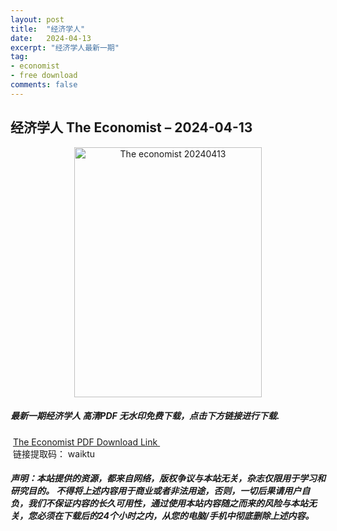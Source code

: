 ```yaml
---
layout: post
title:  "经济学人"
date:   2024-04-13
excerpt: "经济学人最新一期"
tag:
- economist
- free download
comments: false
---
```


## 经济学人 The Economist – 2024-04-13


<div align="center">
<img src="https://i.postimg.cc/prQtVwQ8/TE-2024-04-13-00.png" alt="The economist 20240413" border="0" width = 300 height = 400 /> 
</div>


 <h5>最新一期经济学人 高清PDF 无水印免费下载，点击下方链接进行下载. </h5>
 
  <a href="https://wwk.lanzout.com/iUpQy1vcdmid">The Economist PDF Download Link </a>  
  <br/>
  链接提取码： waiktu
 
##### 声明：本站提供的资源，都来自网络，版权争议与本站无关，杂志仅限用于学习和研究目的。 不得将上述内容用于商业或者非法用途，否则，一切后果请用户自负，我们不保证内容的长久可用性，通过使用本站内容随之而来的风险与本站无关，您必须在下载后的24个小时之内，从您的电脑/手机中彻底删除上述内容。
 
